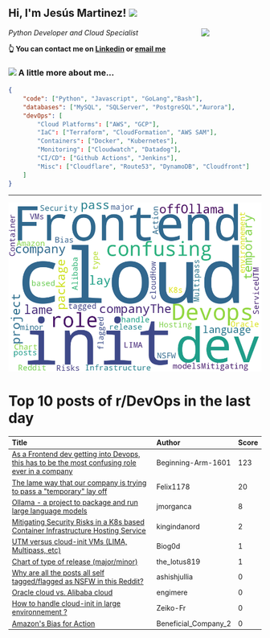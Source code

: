 <!--
**jmartinezl/jmartinezl** is a ✨ _special_ ✨ repository because its `README.md` (this file) appears on your GitHub profile.

Here are some ideas to get you started:

- 🔭 I’m currently working on ...
- 🌱 I’m currently learning ...
- 👯 I’m looking to collaborate on ...
- 🤔 I’m looking for help with ...
- 💬 Ask me about ...
- 📫 How to reach me: ...
- 😄 Pronouns: ...
- ⚡ Fun fact: ...
-->

<h2>Hi, I'm Jesús Martinez! <img src="https://media.giphy.com/media/WUlplcMpOCEmTGBtBW/giphy.gif" width="30"> </h2>
<img align='right' src="https://media.giphy.com/media/NytMLKyiaIh6VH9SPm/giphy.gif" width="120">
<p><em>Python Developer and Cloud Specialist
</em></p>

**👆 You can contact me on [Linkedin](https://www.linkedin.com/in/jes%C3%BAs-martinez-2b7b10104/) or [email me](mailto:jesus.mtz.lorenzo@gmail.com)**

### <img src="https://media.giphy.com/media/VgCDAzcKvsR6OM0uWg/giphy.gif" width="50"> A little more about me...  

```json
{
    "code": ["Python", "Javascript", "GoLang","Bash"],
    "databases": ["MySQL", "SQLServer", "PostgreSQL","Aurora"],
    "devOps": [
        "Cloud Platforms": ["AWS", "GCP"],
        "IaC": ["Terraform", "CloudFormation", "AWS SAM"],
        "Containers": ["Docker", "Kubernetes"],
        "Monitoring": ["Cloudwatch", "Datadog"],
        "CI/CD": ["Github Actions", "Jenkins"],
        "Misc": ["Cloudflare", "Route53", "DynamoDB", "Cloudfront"]
    ]
}
```
---

![Wordcloud](./cloud.png)

# Top 10 posts of r/DevOps in the last day

| Title | Author | Score |
|:---|:---|:---|
| [As a Frontend dev getting into Devops, this has to be the most confusing role ever in a company](https://www.reddit.com/r/devops/comments/1598c00/as_a_frontend_dev_getting_into_devops_this_has_to/) | Beginning-Arm-1601 | 123 |
| [The lame way that our company is trying to pass a "temporary" lay off](https://www.reddit.com/r/devops/comments/159ca9b/the_lame_way_that_our_company_is_trying_to_pass_a/) | Felix1178 | 20 |
| [Ollama - a project to package and run large language models](https://www.reddit.com/r/devops/comments/159iebz/ollama_a_project_to_package_and_run_large/) | jmorganca | 8 |
| [Mitigating Security Risks in a K8s based Container Infrastructure Hosting Service](https://www.reddit.com/r/devops/comments/159fedg/mitigating_security_risks_in_a_k8s_based/) | kingindanord | 2 |
| [UTM versus cloud-init VMs (LIMA, Multipass, etc)](https://www.reddit.com/r/devops/comments/159z1xu/utm_versus_cloudinit_vms_lima_multipass_etc/) | Biog0d | 1 |
| [Chart of type of release (major/minor)](https://www.reddit.com/r/devops/comments/159bnb6/chart_of_type_of_release_majorminor/) | the_lotus819 | 1 |
| [Why are all the posts all self tagged/flagged as NSFW in this Reddit?](https://www.reddit.com/r/devops/comments/159sw0z/why_are_all_the_posts_all_self_taggedflagged_as/) | ashishjullia | 0 |
| [Oracle cloud vs. Alibaba cloud](https://www.reddit.com/r/devops/comments/159z1gy/oracle_cloud_vs_alibaba_cloud/) | engimere | 0 |
| [How to handle cloud-init in large environnement ?](https://www.reddit.com/r/devops/comments/15a2djg/how_to_handle_cloudinit_in_large_environnement/) | Zeiko-Fr | 0 |
| [Amazon's Bias for Action](https://www.reddit.com/r/devops/comments/159ayhw/amazons_bias_for_action/) | Beneficial_Company_2 | 0 |
